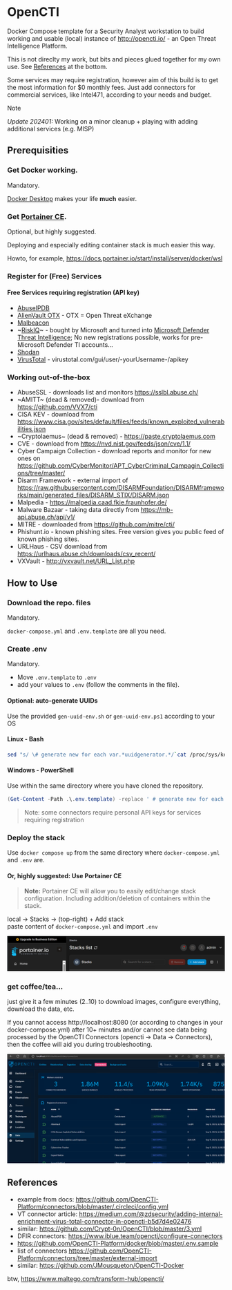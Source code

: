 # OpenCTI
Docker Compose template for a Security Analyst workstation to build working and usable (local) instance of http://opencti.io/ - an Open Threat Intelligence Platform.

This is not direclty my work, but bits and pieces glued together for my own use.
See [References](#References) at the bottom.

Some services may require registration, however aim of this build is to get the most information for $0 monthly fees.
Just add connectors for commercial services, like Intel471, according to your needs and budget.

> [!NOTE]
> *Update 202401:*
> Working on a minor cleanup + playing with adding additional services (e.g. MISP)

## Prerequisities

### Get Docker working.
Mandatory.

[Docker Desktop](https://www.docker.com/products/docker-desktop/) makes your life **much** easier.

### Get [Portainer CE](https://portainer.io/).
Optional, but highly suggested.

Deploying and especially editing container stack is much easier this way.

Howto, for example, https://docs.portainer.io/start/install/server/docker/wsl

### Register for (Free) Services

#### Free Services requiring registration (API key)
* [AbuseIPDB](https://www.abuseipdb.com/account/api)
* [AlienVault OTX](https://otx.alienvault.com/api) - OTX = Open Threat eXchange
* [Malbeacon](https://www.malbeacon.com/register)
* ~[RiskIQ](https://community.riskiq.com/)~ - bought by Microsoft and turned into [Microsoft Defender Threat Intelligence](https://ti.defender.microsoft.com/); No new registrations possible, works for pre-Microsoft Defender TI accounts...
* [Shodan](https://account.shodan.io/)
* [VirusTotal](https://www.virustotal.com/) - virustotal.com/gui/user/-yourUsername-/apikey

### Working out-of-the-box
* AbuseSSL - downloads list and monitors https://sslbl.abuse.ch/
* ~AMITT~ (dead & removed)- download from https://github.com/VVX7/cti
* CISA KEV - download from https://www.cisa.gov/sites/default/files/feeds/known_exploited_vulnerabilities.json
* ~Cryptolaemus~ (dead & removed) - https://paste.cryptolaemus.com
* CVE - download from https://nvd.nist.gov/feeds/json/cve/1.1/
* Cyber Campaign Collection - download reports and monitor for new ones on https://github.com/CyberMonitor/APT_CyberCriminal_Campagin_Collections/tree/master/ 
* Disarm Framework - external import of https://raw.githubusercontent.com/DISARMFoundation/DISARMframeworks/main/generated_files/DISARM_STIX/DISARM.json
* Malpedia - https://malpedia.caad.fkie.fraunhofer.de/
* Malware Bazaar - taking data directly from https://mb-api.abuse.ch/api/v1/
* MITRE - downloaded from https://github.com/mitre/cti/
* Phishunt.io - known phishing sites. Free version gives you public feed of known phishing sites.
* URLHaus - CSV download from https://urlhaus.abuse.ch/downloads/csv_recent/
* VXVault - http://vxvault.net/URL_List.php


## How to Use

### Download the repo. files
Mandatory.

`docker-compose.yml` and `.env.template` are all you need.

### Create .env
Mandatory.

- Move `.env.template` to `.env`
- add your values to `.env` (follow the comments in the file).

#### Optional: auto-generate UUIDs
Use the provided `gen-uuid-env.sh` or `gen-uuid-env.ps1` according to your OS
#### Linux - Bash
```bash
sed "s/ \# generate new for each var.*uuidgenerator.*/`cat /proc/sys/kernel/random/uuid`/g" .env.template > .env
```
#### Windows - PowerShell
Use within the same directory where you have cloned the repository.
```powershell
(Get-Content -Path .\.env.template) -replace ' # generate new for each var at https://www.uuidgenerator.net/', [guid]::NewGuid().ToString() > .env
```


> Note: some connectors require personal API keys for services requiring registration

### Deploy the stack

Use `docker compose up` from the same directory where `docker-compose.yml` and `.env` are.



#### Or, highly suggested: Use Portainer CE
> **Note:** Portainer CE will allow you to easily edit/change stack configuration. Including addition/deletion of containers within the stack.

local -> Stacks -> (top-right) + Add stack <br> paste content of `docker-compose.yml` and import `.env`


![Portainer header](/docs/portainer-stacks-list.PNG)


### get coffee/tea...
just give it a few minutes (2..10) to download images, configure everything, download the data, etc.

If you cannot access http://localhost:8080 (or according to changes in your docker-compose.yml) after 10+ minutes and/or cannot see data being processed by the OpenCTI Connectors (opencti -> Data -> Connectors), then the coffee will aid you during troubleshooting.


![OpenCTI Connectors overview](/docs/opencti-connectors.PNG)


## References
* example from docs: https://github.com/OpenCTI-Platform/connectors/blob/master/.circleci/config.yml
* VT connector article: https://medium.com/@zdsecurity/adding-internal-enrichment-virus-total-connector-in-opencti-b5d7d4e02476
* similar: https://github.com/Crypt-0n/OpenCTI/blob/master/3.yml
* DFIR connectors: https://www.iblue.team/opencti/configure-connectors
* https://github.com/OpenCTI-Platform/docker/blob/master/.env.sample
* list of connectors https://github.com/OpenCTI-Platform/connectors/tree/master/external-import
* similar: https://github.com/JMousqueton/OpenCTI-Docker

btw, https://www.maltego.com/transform-hub/opencti/

